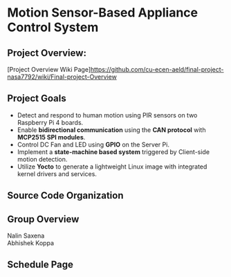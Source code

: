 # Motion Sensor-Based Appliance Control System

## Project Overview: 
[Project Overview Wiki Page]https://github.com/cu-ecen-aeld/final-project-nasa7792/wiki/Final-project-Overview

## Project Goals
- Detect and respond to human motion using PIR sensors on two Raspberry Pi 4 boards.
- Enable **bidirectional communication** using the **CAN protocol** with **MCP2515 SPI modules**.
- Control DC Fan and LED using **GPIO** on the Server Pi.
- Implement a **state-machine based system** triggered by Client-side motion detection.
- Utilize **Yocto** to generate a lightweight Linux image with integrated kernel drivers and services.

## Source Code Organization


## Group Overview
Nalin Saxena <br>
Abhishek Koppa <br>

## Schedule Page
